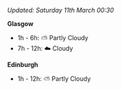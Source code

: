 *Updated: Saturday 11th March 00:30*

**Glasgow**

* 1h - 6h: :partly_sunny: Partly Cloudy
* 7h - 12h: :cloud: Cloudy

**Edinburgh**

* 1h - 12h: :partly_sunny: Partly Cloudy
